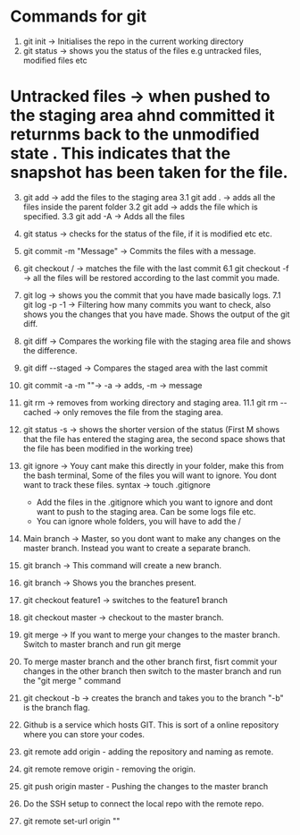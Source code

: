 # Commands for git 

1. git init -> Initialises the repo in the current working directory
2. git status -> shows you the status of the files e.g untracked files, modified files etc 

# Untracked files -> when pushed to the staging area ahnd committed it returnms back to the unmodified state . This indicates that the snapshot has been taken for the file. 

3. git add -> add the files to the staging area
     3.1 git add . -> adds all the files inside the parent folder
     3.2 git add <file-name> -> adds the file which is specified.
     3.3 git add -A -> Adds all the files

4. git status -> checks for the status of the file, if it is modified etc etc. 

5. git commit -m "Message" -> Commits the files with a message. 

6. git checkout <file-name>/<branch-name> -> matches the file with the last commit 
     6.1 git checkout -f -> all the files will be restored according to the last commit you made.

7. git log -> shows you the commit that you have made basically logs. 
       7.1 git log -p -1 -> Filtering how many commits you want to check, also shows you the changes that you have made. Shows the output of the git diff. 
 
8. git diff -> Compares the working file with the staging area file and shows the difference. 

9. git diff --staged -> Compares the staged area with the last commit

10. git commit -a -m "<Message>"->  -a -> adds, -m -> message

11. git rm -> removes from working directory and staging area.
    11.1 git rm --cached <file-name> -> only removes the file from the staging area.

12. git status -s -> shows the shorter version of the status (First M shows that the file has entered the staging area, the second space shows that the file has been modified in the working tree)

13. git ignore -> Youy cant make this directly in your folder, make this from the bash terminal, Some of the files you will want to ignore. You dont want to track these files. syntax -> touch .gitignore 
       - Add the files in the .gitignore which you want to ignore and dont want to push to the staging area. Can be some logs file etc. 
       - You can ignore whole folders, you will have to add the <folder-name>/

14. Main branch -> Master, so you dont want to make any changes on the master branch. Instead you want to create a separate branch. 

15. git branch <branch-name> -> This command will create a new branch. 

16. git branch -> Shows you the branches present. 

17. git checkout feature1 -> switches to the feature1 branch

18. git checkout master -> checkout to the master branch.

19. git merge <branch-name> -> If you want to merge your changes to the master branch. Switch to master branch and run git merge <branch-name>

20. To merge master branch and the other branch first, fisrt commit your changes in the other branch then switch to the master branch and run the "git merge <branch-name>" command

21. git checkout -b <branch-name>  -> creates the branch and takes you to the branch "-b" is the branch flag. 

22. Github is a service which hosts GIT. This is sort of a online repository where you can store your codes. 

23. git remote add origin <repo-link> - adding the repository and naming as remote. 

24. git remote remove origin - removing the origin. 

25. git push origin master - Pushing the changes to the master branch

26. Do the SSH setup to connect the local repo with the remote repo. 

25. git remote set-url origin "<SSH-URL>"
